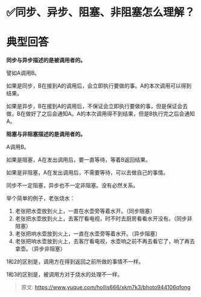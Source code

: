 # ✅同步、异步、阻塞、非阻塞怎么理解？

# 典型回答
**同步与异步描述的是被调用者的。**

譬如A调用B。

如果是同步，B在接到A的调用后，会立即执行要做的事。A的本次调用可以得到结果。

如果是异步，B在接到A的调用后，不保证会立即执行要做的事，但是保证会去做，B在做好了之后会通知A。A的本次调用得不到结果，但是B执行完之后会通知A。



**阻塞与非阻塞描述的是调用者的。**

A调用B。

如果是阻塞，A在发出调用后，要一直等待，等着B返回结果。

如果是非阻塞，A在发出调用后，不需要等待，可以去做自己的事情。

同步不一定阻塞，异步也不一定非阻塞。没有必然关系。



举个简单的例子，老张烧水：

1. 老张把水壶放到火上，一直在水壶旁等着水开。（同步阻塞）
2. 老张把水壶放到火上，去客厅看电视，时不时去厨房看看水开没有。（同步非阻塞）
3. 老张把响水壶放到火上，一直在水壶旁等着水开。（异步阻塞）
4. 老张把响水壶放到火上，去客厅看电视，水壶响之前不再去看它了，响了再去拿壶。（异步非阻塞）



1和2的区别是，调用方在得到返回之前所做的事情不一样。

1和3的区别是，被调用方对于烧水的处理不一样。



> 原文: <https://www.yuque.com/hollis666/xkm7k3/bhoto944106qfong>